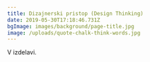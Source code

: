 ```yaml
---
title: Dizajnerski pristop (Design Thinking)
date: 2019-05-30T17:18:46.731Z
bgImage: images/background/page-title.jpg
image: /uploads/quote-chalk-think-words.jpg
---
```

V izdelavi.
